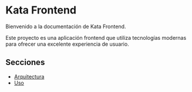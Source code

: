 # Kata Frontend

Bienvenido a la documentación de Kata Frontend.

Este proyecto es una aplicación frontend que utiliza tecnologías modernas para ofrecer una excelente experiencia de usuario.

## Secciones

- [Arquitectura](architecture.md)
- [Uso](usage.md)